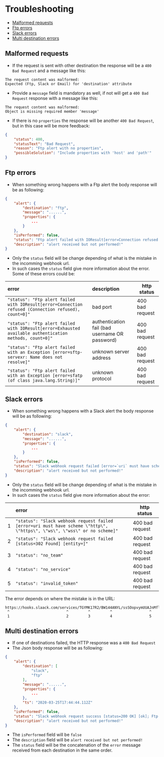 # Troubleshooting

* [Malformed requests](#malformed-requests)
* [Ftp errors](#ftp-errors)
* [Slack errors](#slack-errors)
* [Multi destination errors](#multi-destination-errors)



## Malformed requests

* If the request is sent with other destination the response will be a `400 Bad Request` and a message like this:
```
The request content was malformed:
Expected (Ftp, Slack or Email) for 'destination' attribute
```

* Provide a `message` field is mandatory as well, if not will get a `400 Bad Request` response with a message like this:
```
The request content was malformed:
Object is missing required member 'message'
```

* If there is no `properties` the response will be another `400 Bad Request`, but in this case will be more feedback:
```json
{
    "status": 400,
    "statusText": "Bad Request",
    "reason": "Ftp alert with no properties",
    "possibleSolution": "Include properties with 'host' and 'path'"
}
```



## Ftp errors

* When something wrong happens with a Ftp alert the body response will be as following:
```json
{
    "alert": {
        "destination": "ftp",
        "message": "......",
        "properties": {
            ...
        }
    },
    "isPerformed": false,
    "status": "Ftp alert failed with IOResult[error=Connection refused (Connection refused), count=0]",
    "description": "alert received but not performed!"
}
```

* Only the `status` field will be change depending of what is the mistake in the incomming webhook url.
* In such cases the `status` field give more information about the error. Some of these errors could be:

| error                                                                                                  | description                                   | http status     |
|:-------------------------------------------------------------------------------------------------------|:----------------------------------------------|-----------------|
|`"status": "Ftp alert failed with IOResult[error=Connection refused (Connection refused), count=0]"`    | bad port                                      | 400 bad request |
|`"status": "Ftp alert failed with IOResult[error=Exhausted available authentication methods, count=0]"` | authentication fail (bad username OR password)| 400 bad request |
|`"status": "Ftp alert failed with an Exception [error=sftp-servexr: Name does not resolve]"`            | unknown server address                        | 400 bad request |
|`"status": "Ftp alert failed with an Exception [error=sfatp (of class java.lang.String)]"`              | unknown protocol                              | 400 bad request |



## Slack errors

* When something wrong happens with a Slack alert the body response will be as following:
```json
{
    "alert": {
        "destination": "slack",
        "message": "......",
        "properties": {
            ...
        }
    },
    "isPerformed": false,
    "status": "Slack webhook request failed [error=`uri` must have scheme \"http\", \"https\", \"ws\", \"wss\" or no scheme]",
    "description": "alert received but not performed!"
}
```

* Only the `status` field will be change depending of what is the mistake in the incomming webhook url.
* In such cases the `status` field give more information about the error:

|   | error                                                                                                                     | http status     |
|---|:--------------------------------------------------------------------------------------------------------------------------|-----------------|
| 1 | `"status": "Slack webhook request failed [error=uri must have scheme \"http\", \"https\", \"ws\", \"wss\" or no scheme]"` | 400 bad request |
| 2 | `"status": "Slack webhook request failed [status=302 Found] [entity=]"`                                                   | 400 bad request |
| 3 | `"status": "no_team"`                                                                                                     | 400 bad request |
| 4 | `"status": "no_service"`                                                                                                  | 400 bad request |
| 5 | `"status": "invalid_token"`                                                                                               | 400 bad request |

The error depends on where the mistake is in the URL:
```text
https://hooks.slaack.com/services/TGYMK17R2/BW144ANYL/ssSOopvymUUAJnMflgu8LFdT
 ^                          ^         ^         ^                 ^
 1                          2         3         4                 5
```


## Multi destination errors

* If one of destinations failed, the HTTP response was a `400 Bad Request`
* The Json body response will be as following:
```json
{
    "alert": {
        "destination": [
            "slack",
            "ftp"
        ],
        "message": "......",
        "properties": {
            ...
        },
        "ts": "2020-03-25T17:44:44.112Z"
    },
    "isPerformed": false,
    "status": "Slack webhook request success [status=200 OK] [ok]; Ftp alert failed with IOResult[error=Connection refused (Connection refused), count=0]",
    "description": "alert received but not performed!"
}
```
* The `isPerformed` field will be `false`
* The `description` field will be `alert received but not performed!`
* The `status` field will be the concatenation of the `error` message received from each destination in the same order.


